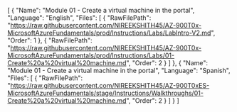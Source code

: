[
    {
        "Name": "Module 01 - Create a virtual machine in the portal",
        "Language": "English",
        "Files": [
            {
                "RawFilePath": "https://raw.githubusercontent.com/NIREEKSHITH45/AZ-900T0x-MicrosoftAzureFundamentals/prod/Instructions/Labs/LabIntro-V2.md",
                "Order": 1
            },
            {
                "RawFilePath": "https://raw.githubusercontent.com/NIREEKSHITH45/AZ-900T0x-MicrosoftAzureFundamentals/prod/Instructions/Labs/01-Create%20a%20virtual%20machine.md",
                "Order": 2
            }
        ]
    },
    {
        "Name": "Module 01 - Create a virtual machine in the portal",
        "Language": "Spanish",
        "Files": [
            {
                "RawFilePath": "https://raw.githubusercontent.com/NIREEKSHITH45/AZ-900T0xES-MicrosoftAzureFundamentals/stage/Instructions/Walkthroughs/01-Create%20a%20virtual%20machine.md",
                "Order": 2
            }
        ]
    }
]